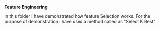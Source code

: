 **Feature Engineering**

In this folder I have demonstrated how feature Selection works. For the purpose of demonstration i have used a method called as "Select K Best"
